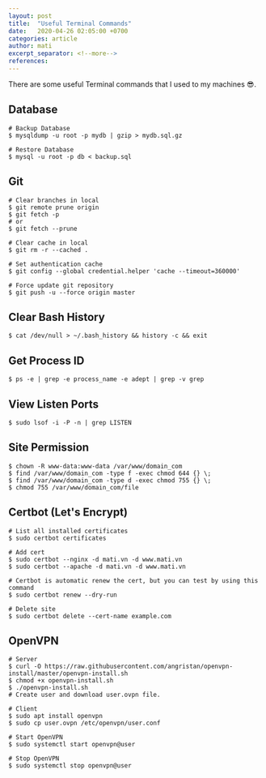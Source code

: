 ```yaml
---
layout: post
title:  "Useful Terminal Commands"
date:   2020-04-26 02:05:00 +0700
categories: article
author: mati
excerpt_separator: <!--more-->
references:
---
```

There are some useful Terminal commands that I used to my machines :sunglasses:.
<!--more-->

## Database
```shell
# Backup Database
$ mysqldump -u root -p mydb | gzip > mydb.sql.gz

# Restore Database
$ mysql -u root -p db < backup.sql 
```

## Git
```shell
# Clear branches in local
$ git remote prune origin
$ git fetch -p
# or
$ git fetch --prune

# Clear cache in local
$ git rm -r --cached .

# Set authentication cache
$ git config --global credential.helper 'cache --timeout=360000'

# Force update git repository
$ git push -u --force origin master
```

## Clear Bash History
```shell
$ cat /dev/null > ~/.bash_history && history -c && exit
```

## Get Process ID
```shell
$ ps -e | grep -e process_name -e adept | grep -v grep
```

## View Listen Ports
```shell
$ sudo lsof -i -P -n | grep LISTEN
```

## Site Permission
```shell
$ chown -R www-data:www-data /var/www/domain_com
$ find /var/www/domain_com -type f -exec chmod 644 {} \;
$ find /var/www/domain_com -type d -exec chmod 755 {} \;
$ chmod 755 /var/www/domain_com/file
```

## Certbot (Let's Encrypt)
```shell
# List all installed certificates
$ sudo certbot certificates

# Add cert
$ sudo certbot --nginx -d mati.vn -d www.mati.vn
$ sudo certbot --apache -d mati.vn -d www.mati.vn

# Certbot is automatic renew the cert, but you can test by using this command
$ sudo certbot renew --dry-run

# Delete site
$ sudo certbot delete --cert-name example.com
```

## OpenVPN
```shell
# Server
$ curl -O https://raw.githubusercontent.com/angristan/openvpn-install/master/openvpn-install.sh
$ chmod +x openvpn-install.sh
$ ./openvpn-install.sh
# Create user and download user.ovpn file.

# Client
$ sudo apt install openvpn
$ sudo cp user.ovpn /etc/openvpn/user.conf

# Start OpenVPN
$ sudo systemctl start openvpn@user

# Stop OpenVPN
$ sudo systemctl stop openvpn@user
```